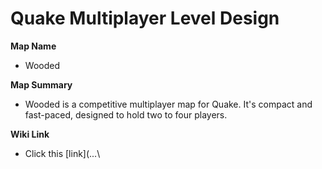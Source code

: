 # Quake Multiplayer Level Design
**Map Name**
- Wooded

**Map Summary**
- Wooded is a competitive multiplayer map for Quake. It's compact and fast-paced, designed to hold two to four players.

**Wiki Link**
- Click this [link](...\
